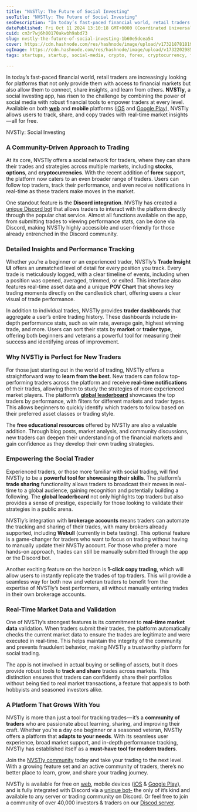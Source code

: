 ```yaml
---
title: "NVSTly: The Future of Social Investing"
seoTitle: "NVSTly: The Future of Social Investing"
seoDescription: "In today’s fast-paced financial world, retail traders are increasingly looking for platforms that not only provide them with access to financial markets..."
datePublished: Fri Oct 11 2024 13:10:18 GMT+0000 (Coordinated Universal Time)
cuid: cm3r7wj6h00170akwbh9abd73
slug: nvstly-the-future-of-social-investing-1b60e5dcea54
cover: https://cdn.hashnode.com/res/hashnode/image/upload/v1732187818196/b886bbe2-f696-4a71-81d9-c95d508ee984.png
ogImage: https://cdn.hashnode.com/res/hashnode/image/upload/v1732202985570/47a38582-55b3-4d1d-9eb7-4189d4dc8aee.png
tags: startups, startup, social-media, crypto, forex, cryptocurrency, finance, fintech, trading, economy, investing, stocks, futures, stockmarket

---
```


In today’s fast-paced financial world, retail traders are increasingly looking for platforms that not only provide them with access to financial markets but also allow them to connect, share insights, and learn from others. **NVSTly**, a social investing app, has risen to the challenge by combining the power of social media with robust financial tools to empower traders at every level. Available on both [**web**](https://nvstly.com "NVSTly: Social Investing") and **mobile** platforms ([iOS](https://nvstly.com/ios "NVSTly: Social Investing on iOS App Store") and [Google Play](https://nvstly.com/android "NVSTly: Social Investing on Google Play")), NVSTly allows users to track, share, and copy trades with real-time market insights — all for free.

[](https://nvstly.com)

NVSTly: Social Investing

### A Community-Driven Approach to Trading

At its core, NVSTly offers a social network for traders, where they can share their trades and strategies across multiple markets, including **stocks**, **options**, and **cryptocurrencies**. With the recent addition of **forex** support, the platform now caters to an even broader range of traders. Users can follow top traders, track their performance, and even receive notifications in real-time as these traders make moves in the market.

One standout feature is the **Discord integration**. NVSTly has created a [unique Discord bot](https://nvstly.com/bot "NVSTly: Social Investing on Discord") that allows traders to interact with the platform directly through the popular chat service. Almost all functions available on the app, from submitting trades to viewing performance stats, can be done via Discord, making NVSTly highly accessible and user-friendly for those already entrenched in the Discord community.

### Detailed Insights and Performance Tracking

Whether you’re a beginner or an experienced trader, NVSTly’s **Trade Insight UI** offers an unmatched level of detail for every position you track. Every trade is meticulously logged, with a clear timeline of events, including when a position was opened, averaged, trimmed, or exited. This interface also features real-time asset data and a unique **POV Chart** that shows key trading moments directly on the candlestick chart, offering users a clear visual of trade performance.

In addition to individual trades, NVSTly provides **trader dashboards** that aggregate a user’s entire trading history. These dashboards include in-depth performance stats, such as win rate, average gain, highest winning trade, and more. Users can sort their stats by **market** or **trader type**, offering both beginners and veterans a powerful tool for measuring their success and identifying areas of improvement.

### Why NVSTly is Perfect for New Traders

For those just starting out in the world of trading, NVSTly offers a straightforward way to **learn from the best**. New traders can follow top-performing traders across the platform and receive **real-time notifications** of their trades, allowing them to study the strategies of more experienced market players. The platform’s [**global leaderboard**](https://nvstly.com/ranks "NVSTly: Social Investing | Top Traders") showcases the top traders by performance, with filters for different markets and trader types. This allows beginners to quickly identify which traders to follow based on their preferred asset classes or trading style.

The **free educational resources** offered by NVSTly are also a valuable addition. Through blog posts, market analysis, and community discussions, new traders can deepen their understanding of the financial markets and gain confidence as they develop their own trading strategies.

### Empowering the Social Trader

Experienced traders, or those more familiar with social trading, will find NVSTly to be a **powerful tool for showcasing their skills**. The platform’s **trade sharing** functionality allows traders to broadcast their moves in real-time to a global audience, gaining recognition and potentially building a following. The **global leaderboard** not only highlights top traders but also provides a sense of prestige, especially for those looking to validate their strategies in a public arena.

NVSTly’s integration with **brokerage accounts** means traders can automate the tracking and sharing of their trades, with many brokers already supported, including **Webull** (currently in beta testing). This optional feature is a game-changer for traders who want to focus on trading without having to manually update their NVSTly account. For those who prefer a more hands-on approach, trades can still be manually submitted through the app or the Discord bot.

Another exciting feature on the horizon is **1-click copy trading**, which will allow users to instantly replicate the trades of top traders. This will provide a seamless way for both new and veteran traders to benefit from the expertise of NVSTly’s best performers, all without manually entering trades in their own brokerage accounts.

### Real-Time Market Data and Validation

One of NVSTly’s strongest features is its commitment to **real-time market data** validation. When traders submit their trades, the platform automatically checks the current market data to ensure the trades are legitimate and were executed in real-time. This helps maintain the integrity of the community and prevents fraudulent behavior, making NVSTly a trustworthy platform for social trading.

The app is not involved in actual buying or selling of assets, but it does provide robust tools to **track and share** trades across markets. This distinction ensures that traders can confidently share their portfolios without being tied to real market transactions, a feature that appeals to both hobbyists and seasoned investors alike.

### A Platform That Grows With You

NVSTly is more than just a tool for tracking trades — it’s a **community of traders** who are passionate about learning, sharing, and improving their craft. Whether you’re a day one beginner or a seasoned veteran, NVSTly offers a platform that **adapts to your needs**. With its seamless user experience, broad market support, and in-depth performance tracking, NVSTly has established itself as a **must-have tool for modern traders**.

Join the [NVSTly community](https://nvstly.com/go/discord) today and take your trading to the next level. With a growing feature set and an active community of traders, there’s no better place to learn, grow, and share your trading journey.

NVSTly is available for free on [web](https://nvstly.com/ "NVSTly: Social Investing"), mobile devices ([iOS](https://apps.apple.com/us/app/nvstly-social-investing/id6475617649 "NVSTly on App Store") & [Google Play](https://play.google.com/store/apps/details?id=ly.nvst.android "NVSTly on Google Play")), and is fully integrated with Discord via a [unique bot-](https://discord.com/application-directory/901245095502819358 "Verified NVSTly Bot on Discord's App Directory") the only of it’s kind and available to any server or trading community on Discord. Or feel free to join a community of over 40,000 investors & traders on our [Discod server](https://discord.com/invite/rhAvzyzk9J "NVSTly Trading Community on Discord").